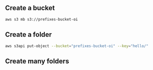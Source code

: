 ## Create a bucket

```sh 
aws s3 mb s3://prefixes-bucket-oi
```


## Create a folder
```sh
aws s3api put-object --bucket="prefixes-bucket-oi" --key="hello/"
```

## Create many folders

